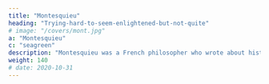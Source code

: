 ```yaml
---
title: "Montesquieu"
heading: "Trying-hard-to-seem-enlightened-but-not-quite"
# image: "/covers/mont.jpg"
a: "Montesquieu"
c: "seagreen"
description: "Montesquieu was a French philosopher who wrote about history, economics, and politics. Unlike other historians who merely analyzed events individually, he analyzed them relative to each other. For example, he compared how the population policy of the ancient China was similary yet different from that of Greece."
weight: 140
# date: 2020-10-31
---
```


<!-- French historian and philosopher who applied cause and effect on social phenomena  -->

<!-- explained how the disorders in Europe caused the Jews to invent paper checks which later became modern stock certificates and financial instruments. -->